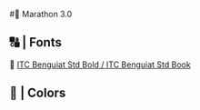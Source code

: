 #🚀 Marathon 3.0


## 🔠 | Fonts

🔗 [ITC Benguiat Std Bold / ITC Benguiat Std Book](http://https://freefontsdownload.net/free-benguiatstdbold-font-138544.htm "ITC Benguiat Std")

## 🎨 | Colors

